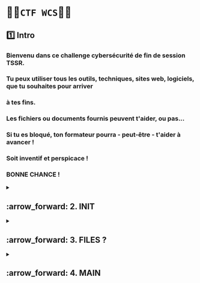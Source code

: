 # 🏴‍☠️`CTF WCS`🏴‍☠️ 

## 1️⃣ Intro

### Bienvenu dans ce challenge cybersécurité de fin de session TSSR.
### Tu peux utiliser tous les outils, techniques, sites web, logiciels, que tu souhaites pour arriver
### à tes fins.
### Les fichiers ou documents fournis peuvent t'aider, ou pas...
### Si tu es bloqué, ton formateur pourra - peut-être - t'aider à avancer !
### Soit inventif et perspicace !
### BONNE CHANCE !


<details>
<summary>
<h2>
:arrow_forward: 2. INIT  
</h2>
</summary>


# ➡️ Ouvrir le Zip

### 1️⃣ Prise en main de [JtR](https://github.com/NALSED/Future-R-vision/blob/main/LINUX/app/password/john_the_ripper2.md)

### 2️⃣ Utilisation de [crunch](https://ns3edu.com/blog/a-detailed-guide-on-crunch-tool/) [crunch2](https://itintegrity.wordpress.com/2012/08/18/crunch-un-generateur-de-wordlist-simple-et-efficace/) pour généger une wordlist.

### Vérifier que crunch est installé et version
      crunch -h

### Editer le fichier de charset dans `/usr/share/crunch/charset.lst`

![image](https://github.com/user-attachments/assets/69eaf5fd-95d6-4355-b929-ea250f4ad418)

### On peux par la suite réutiliser ce charset dans la commandes crunch:

    crunch 8 8 -f /usr/share/crunch/charset.lst tssr -t Az@@@@@7 -o wordlist.lst

### `crunch` appel l'utilisation de crunch

### `8 8` Min et Max pour le MDP

### `-f /usr/share/crunch/charset.lst tssr` Appel le charset créer précédement

### `-t Az@@@@@7` spécifie que le MDP doit commencer par Az finir par 7 et les @ autres caractéres

### `-o wordlist.lst` redirige la sortie vers le fichier demandé


### 3️⃣ Utiliser le fichier wordlist.lst créer avec JtR / 

      zip2john chalengeTSSR.zip > haszip

### ` zip2john` appel l'extraction du hash d'un fichier zip

### `chalengeTSSR.zip ` extrait le hash de ce fichier

### `> haszip` dans ce fichier
      
     sudo john --wordlist=/home/practoxx/Documents/wordlist.lst /home/practoxx/haszip

### `john` appel john à exécuter >>>

### `--wordlist=/home/practoxx/Documents/wordlist.lst` chemin vers la liste créer avec crunch

### `/home/practoxx/haszip` sur le fichier contenant le hash précédemement extrait. 

### Et voila le MDP

![image](https://github.com/user-attachments/assets/3c5f1eba-cf97-4548-b0a0-716e89ee77a1)

</details>



<details>
<summary>
<h2>
:arrow_forward: 3. FILES ?  
</h2>
</summary>

## 1️⃣ `Accéder à la VM`

### Au démarage spammer e
### On arrive sur cette page
![image](https://github.com/user-attachments/assets/5b4dcb50-0cec-4332-9dd3-48ec8b6c6f41)

### A laide des fléches descendre jusquà la ligne commençant "linux"
![image](https://github.com/user-attachments/assets/f17c24bf-e563-4784-b83a-93058ca2a100)

### Derrière le mot quiet
![image](https://github.com/user-attachments/assets/906445e9-68aa-47f6-9033-09d0c9df2138)

### Ecrire rw init=/bin/bash ⚠️ Clavier en qwerty ⚠️ Puis sauvegarder.

### Résultat attendu
![image](https://github.com/user-attachments/assets/39cf6d06-daf0-48ff-9a18-381f9b697da3)

### changer le mot de passe de root
      passwd

![image](https://github.com/user-attachments/assets/7e81867e-ea42-44eb-8f10-8e181dbfc66e)

### lister les utilisateur 
      getent passwd {1000..1003} # liste les utilisateur avec UUID entre 1000 et 1003

![image](https://github.com/user-attachments/assets/8ab3159d-8c20-4bd8-a67f-583a55f7d99a)

### Changer les MDP des deux utilisateurs
      passwd wildssh
      passwd ftponly

### Quitter ce mode avec la commande
      exec /sbin/init

### On peux accéder à la machine via root

## 2️⃣ `trouver les fichiers`

      cd /home/ftponly/ftp/files
      
![image](https://github.com/user-attachments/assets/3741657c-7994-42be-b1e6-a2591bcb1039)

### ⚠️ Message erreur après => apt install unzip : en attente de l'entête
### Probléme avec le fichier => etc/apt/sources.list
### Ajouter la première ligne

![image](https://github.com/user-attachments/assets/06a17126-8a39-46b4-9e89-ffd6b50e7c89)

### Trouvé ici 

            ## Debian Squeeze sources.list

            ## Debian.org FR mirror
            deb http://ftp.fr.debian.org/debian/ squeeze main contrib non-free
            deb-src http://ftp.fr.debian.org/debian/ squeeze main contrib non-free

            ## Debian security updates
            deb http://security.debian.org/ squeeze/updates main contrib non-free
            deb-src http://security.debian.org/ squeeze/updates main contrib non-free


### Installer unzip
     apt install unzip

### On passe à la partie 4 MAIN

</details>











<details>
<summary>
<h2>
:arrow_forward: 4. MAIN  
</h2>
</summary>

>Challenge 1 : trouver url et mot de passe
>Mot de passe du fichier :
>Mot de passe classique de la formation concaténé avec la somme des 2 ports
>utilisée dans la première partie. Si tu as utilisé une méthode sans utilisation de
>port spécifique, demande à ton formateur le mot de passe...


### 1️⃣ Trouver le MPD :

### Somme des deux ports ftp + ssh (pour les deux user ftponty et wild ssh)
### ftp 21 ou 20 et ssh 22 => 43 ou 42 avec le mot de passe classique de la formation Azerty1*43 ou 42

### Copier le fichier du debian challenge => kali perso
      sudo ufw allow 22 # autorise le port 22 ufw (kali)
      sudo service ssh start # démare le ssh
      scp challenge1.zip practoxx@192.168.0.131:/home/practoxx/Documents
      
### Déziper le fichier avec le MDP `Azerty1*43` 

### 2️⃣ Analyser le PDF
### Le PDF nous racconte l'hisoire des argonautes et à la fin une URL nous est donné :
https://quest_editor_uploads.storage.googleapis.com/challenge.pcap

### Une fois cette url entrée dans le navigateur un fichier wireshark est téléchargé
### Quand on regarde les captures http une autre url nous est donnée

![image](https://github.com/user-attachments/assets/44035f1c-ab7f-40a6-b191-4ab37d608f95)
### En entrant cette adresse http://cyber-course.wildcodeschool.com/

![image](https://github.com/user-attachments/assets/ecf6be0b-fc13-4723-ba1c-ede8da81876d)

### l'entrée de la grotte


















>Challenge 2 : trouver le nombre
>Mot de passe du fichier :
>11 premiers caractères du nom du site (après le https://) trouvé au challenge 1
>Et les 6 derniers caractères du mot de passe trouvé au challenge 1

>Challenge 3 : trouver l'id
>Mot de passe du fichier :
>20 premiers caractères du sha512sum du numéro de coffre trouvé au
>challenge 2

>Challenge 4 : trouver le mot de passe
>Mot de passe du fichier :
>10 premiers chiffres du code du bouton (trouvé au challenge 3) mis au cube

>Challenge 5 : trouver le mot de passe
>Mot de passe du fichier :
>Date de naissance (en français) sur 6 chiffres concatenée avec le nom de
>famille


</details>











